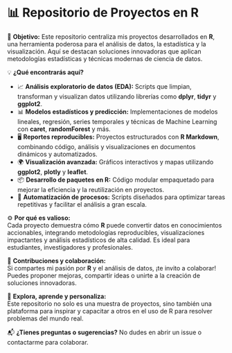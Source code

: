 # 📊 **Repositorio de Proyectos en R**  

🎯 **Objetivo:** Este repositorio centraliza mis proyectos desarrollados en **R**, una herramienta poderosa para el análisis de datos, la estadística y la visualización. Aquí se destacan soluciones innovadoras que aplican metodologías estadísticas y técnicas modernas de ciencia de datos.  

💡 **¿Qué encontrarás aquí?**  
- 📈 **Análisis exploratorio de datos (EDA):** Scripts que limpian, transforman y visualizan datos utilizando librerías como **dplyr**, **tidyr** y **ggplot2**.  
- 📊 **Modelos estadísticos y predicción:** Implementaciones de modelos lineales, regresión, series temporales y técnicas de Machine Learning con **caret**, **randomForest** y más.  
- 🖥️ **Reportes reproducibles:** Proyectos estructurados con **R Markdown**, combinando código, análisis y visualizaciones en documentos dinámicos y automatizados.  
- 🌍 **Visualización avanzada:** Gráficos interactivos y mapas utilizando **ggplot2**, **plotly** y **leaflet**.  
- 📦 **Desarrollo de paquetes en R:** Código modular empaquetado para mejorar la eficiencia y la reutilización en proyectos.  
- 🔧 **Automatización de procesos:** Scripts diseñados para optimizar tareas repetitivas y facilitar el análisis a gran escala.  

⚙️ **Por qué es valioso:**  
Cada proyecto demuestra cómo **R** puede convertir datos en conocimientos accionables, integrando metodologías reproducibles, visualizaciones impactantes y análisis estadísticos de alta calidad. Es ideal para estudiantes, investigadores y profesionales.  

🌟 **Contribuciones y colaboración:**  
Si compartes mi pasión por **R** y el análisis de datos, ¡te invito a colaborar! Puedes proponer mejoras, compartir ideas o unirte a la creación de soluciones innovadoras.  

🚀 **Explora, aprende y personaliza:**  
Este repositorio no solo es una muestra de proyectos, sino también una plataforma para inspirar y capacitar a otros en el uso de R para resolver problemas del mundo real.  

📬 **¿Tienes preguntas o sugerencias?** No dudes en abrir un issue o contactarme para colaborar.  
